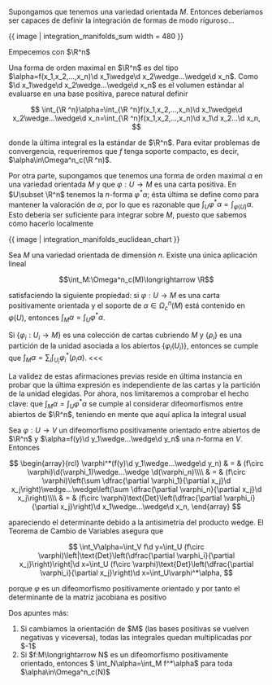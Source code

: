Supongamos que tenemos una variedad orientada $M$. Entonces deberíamos ser capaces de definir la integración de formas de modo riguroso...

{{ image | integration_manifolds_sum width = 480 }}

Empecemos con $\R^n$

Una forma de orden maximal en $\R^n$ es del tipo $\alpha=f(x_1,x_2,...,x_n)\d x_1\wedge\d x_2\wedge...\wedge\d x_n$. Como $\d x_1\wedge\d x_2\wedge...\wedge\d x_n$ es el volumen estándar al evaluarse en una base positiva, parece natural definir

$$
\int_{\R ^n}\alpha=\int_{\R ^n}f(x_1,x_2,...,x_n)\d x_1\wedge\d x_2\wedge...\wedge\d x_n=\int_{\R ^n}f(x_1,x_2,...,x_n)\d x_1\d x_2...\d x_n,
$$

donde la última integral es la estándar de $\R^n$. Para evitar problemas de convergencia, requeriremos que $f$ tenga soporte compacto, es decir, $\alpha\in\Omega^n_c(\R ^n)$.

Por otra parte, supongamos que tenemos una forma de orden maximal $\alpha$ en una variedad orientada $M$ y que $\varphi:U\longrightarrow M$ es una carta positiva. En $U\subset \R^n$ tenemos la $n$-forma $\varphi^*\alpha$; ésta última se define como para mantener la valoración de $\alpha$, por lo que es razonable que $\int_U \varphi^*\alpha=\int_{\varphi(U)}\alpha$. Esto debería ser suficiente para integrar sobre $M$, puesto que sabemos cómo hacerlo localmente

{{ image | integration_manifolds_euclidean_chart }}

>>>
Sea $M$ una variedad orientada de dimensión $n$. Existe una única aplicación lineal

$$\int_M:\Omega^n_c(M)\longrightarrow \R$$

satisfaciendo la siguiente propiedad: si $\varphi:U\longrightarrow M$ es una carta positivamente orientada y el soporte de $\alpha\in\Omega^n_c(M)$ está contenido en $\varphi(U)$, entonces $\int_M\alpha=\int_U \varphi^*\alpha$.

Si $\{\varphi_i:U_i\longrightarrow M\}$ es una colección de cartas cubriendo $M$ y $\{\rho_i\}$ es una partición de la unidad asociada a los abiertos $\{\varphi_i(U_i)\}$, entonces se cumple que $\int_M\alpha=\sum_i \int_{U_i}\varphi_i^*(\rho_i\alpha)$.
<<<

La validez de estas afirmaciones previas reside en última instancia en probar que la última expresión es independiente de las cartas y la partición de la unidad elegidas. Por ahora, nos limitaremos a comprobar el hecho clave: que $\int_M\alpha=\int_U \varphi^*\alpha$ se cumple al considerar difeomorfismos entre abiertos de $\R^n$, teniendo en mente que aquí aplica la integral usual

Sea $\varphi:U\longrightarrow V$ un difeomorfismo positivamente orientado entre abiertos de $\R^n$ y $\alpha=f(y)\d y_1\wedge...\wedge\d y_n$ una $n$-forma en $V$. Entonces

$$
\begin{array}{rcl}
\varphi^*(f(y)\d y_1\wedge...\wedge\d y_n) & = & (f\circ \varphi)\d(\varphi_1)\wedge...\wedge \d(\varphi_n)\\\\
& = & (f\circ \varphi)\left(\sum \dfrac{\partial \varphi_1}{\partial x_j}\d x_j\right)\wedge...\wedge\left(\sum \dfrac{\partial \varphi_n}{\partial x_j}\d x_j\right)\\\\
& = & (f\circ \varphi)\text{Det}\left(\dfrac{\partial \varphi_i}{\partial x_j}\right)\d x_1\wedge...\wedge\d x_n,
\end{array}
$$

apareciendo el determinante debido a la antisimetría del producto wedge. El Teorema de Cambio de Variables asegura que

$$
\int_V\alpha=\int_V f\d y=\int_U (f\circ \varphi)\left|\text{Det}\left(\dfrac{\partial \varphi_i}{\partial x_j}\right)\right|\d x=\int_U (f\circ \varphi)\text{Det}\left(\dfrac{\partial \varphi_i}{\partial x_j}\right)\d x=\int_U\varphi^*\alpha,
$$

porque $\varphi$ es un difeomorfismo positivamente orientado y por tanto el determinante de la matriz jacobiana es positivo

Dos apuntes más:

<ol>
<li>Si cambiamos la orientación de $M$ (las bases positivas se vuelven negativas y viceversa), todas las integrales quedan multiplicadas por $-1$</li>
<li>Si $f:M\longrightarrow N$ es un difeomorfismo positivamente orientado, entonces $ \int_N\alpha=\int_M f^*\alpha$ para toda $\alpha\in\Omega^n_c(N)$</li>
</ol>